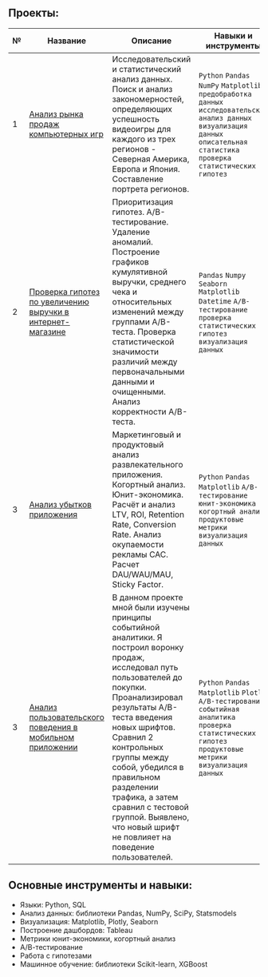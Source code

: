 ## Проекты:
| №| Название  | Описание | Навыки и инструменты|  
|-----------|-------------------|------------------------------------------------------------------|-----------------------------------|
|1|[Анализ рынка продаж компьютерных игр](https://github.com/AndreySolot/Yandex_Practicum_Projects/tree/main/games)|Исследовательский и статистический анализ данных. Поиск и анализ закономерностей, определяющих успешность видеоигры для каждого из трех регионов - Северная Америка, Европа и Япония. Составление портрета регионов.|`Python` `Pandas` `NumPy` `Matplotlib` `предобработка данных` `исследовательский анализ данных` `визуализация данных` `описательная статистика` `проверка статистических гипотез`|
|2|[Проверка гипотез по увеличению выручки в интернет-магазине](https://github.com/AndreySolot/Yandex_Practicum_Projects/tree/main/hypothesis) | Приоритизация гипотез. A/B-тестирование. Удаление аномалий. Построение графиков кумулятивной выручки, среднего чека и относительных изменений между группами A/B-теста. Проверка статистической значимости различий между первоначальными данными и очищенными. Анализ корректности A/B-теста.|`Pandas` `Numpy` `Seaborn` `Matplotlib` `Datetime` `A/B-тестирование` `проверка статистических гипотез` `визуализация данных`|
|3|[Анализ убытков приложения](https://github.com/AndreySolot/Yandex_Practicum_Projects/tree/main/metrics)| Маркетинговый и продуктовый анализ развлекательного приложения. Когортный анализ. Юнит-экономика. Расчёт и анализ LTV, ROI, Retention Rate, Conversion Rate. Анализ окупаемости рекламы CAC. Расчет DAU/WAU/MAU, Sticky Factor.|`Python` `Pandas` `Matplotlib`  `A/B-тестирование` `юнит-экономика` `когортный анализ` `продуктовые метрики` `визуализация данных`|
|3|[Анализ пользовательского поведения в мобильном приложении](https://github.com/AndreySolot/Yandex_Practicum_Projects/tree/main/mobil)| В данном проекте мной были изучены принципы событийной аналитики. Я построил воронку продаж, исследовал путь пользователей до покупки. Проанализировал результаты A/B-теста введения новых шрифтов. Сравнил 2 контрольных группы между собой, убедился в правильном разделении трафика, а затем сравнил с тестовой группой. Выявлено, что новый шрифт не повлияет на поведение пользователей.|`Python` `Pandas` `Matplotlib` `Plotly`  `A/B-тестирование` `событийная аналитика` `проверка статистических гипотез` `продуктовые метрики` `визуализация данных`|


## Основные инструменты и навыки:
- Языки: Python, SQL
- Анализ данных: библиотеки Pandas, NumPy, SciPy, Statsmodels
- Визуализация: Matplotlib, Plotly, Seaborn
- Построение дашбордов: Tableau
- Метрики юнит-экономики, когортный анализ
- А/В-тестирование
- Работа с гипотезами
- Машинное обучение: библиотеки Scikit-learn, XGBoost
